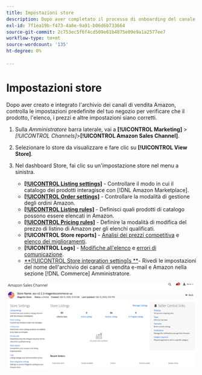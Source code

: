 ```yaml
---
title: Impostazioni store
description: Dopo aver completato il processo di onboarding del canale di vendita Amazon, rivedi e aggiorna il [!DNL Commerce] impostazioni store.
exl-id: 7f1ea19b-f473-4a8e-9a91-b06d6b733664
source-git-commit: 2c753ec5f6f4cd509e61b4875e09e9a1a2577ee7
workflow-type: tm+mt
source-wordcount: '135'
ht-degree: 0%

---
```


# Impostazioni store

Dopo aver creato e integrato l&#39;archivio dei canali di vendita Amazon, controlla le impostazioni predefinite del tuo negozio per verificare che il prodotto, l&#39;elenco, i prezzi e altre impostazioni siano corretti.

1. Sulla _Amministratore_ barra laterale, vai a **[!UICONTROL Marketing]** > _[!UICONTROL Channels]_>**[!UICONTROL Amazon Sales Channel]**.

1. Selezionare lo store da visualizzare e fare clic su **[!UICONTROL View Store]**.

1. Nel dashboard Store, fai clic su un&#39;impostazione store nel menu a sinistra.

   - [**[!UICONTROL Listing settings]**](./listing-settings.md) - Controllare il modo in cui il catalogo dei prodotti interagisce con [!DNL Amazon Marketplace].
   - [**[!UICONTROL Order settings]**](./order-settings.md) - Controllare la modalità di gestione degli ordini Amazon.
   - [**[!UICONTROL Listing rules]**](./listing-rules.md) - Definisci quali prodotti di catalogo possono essere elencati in Amazon.
   - [**[!UICONTROL Pricing rules]**](./pricing-products.md) - Definire la modalità di modifica del prezzo di listino di Amazon per gli elenchi qualificati.
   - **[!UICONTROL Store reports]** - [Analisi dei prezzi competitiva](./competitive-price-analysis.md) e [elenco dei miglioramenti](./listing-improvements.md).
   - **[!UICONTROL Logs]** - [Modifiche all&#39;elenco](./listing-changes-log.md) e [errori di comunicazione](./communication-errors-log.md).
   - [**[!UICONTROL Store integration setting]s **](./store-integration-settings.md)- Rivedi le impostazioni del nome dell&#39;archivio dei canali di vendita e-mail e Amazon nella sezione [!DNL Commerce] Amministratore.

![Dashboard store](assets/ob-store-review.png)
